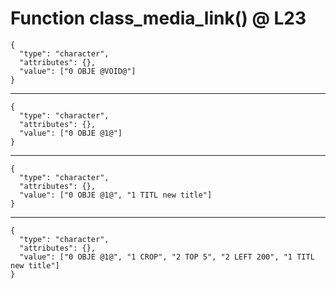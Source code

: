 # Function class_media_link() @ L23

    {
      "type": "character",
      "attributes": {},
      "value": ["0 OBJE @VOID@"]
    }

---

    {
      "type": "character",
      "attributes": {},
      "value": ["0 OBJE @1@"]
    }

---

    {
      "type": "character",
      "attributes": {},
      "value": ["0 OBJE @1@", "1 TITL new title"]
    }

---

    {
      "type": "character",
      "attributes": {},
      "value": ["0 OBJE @1@", "1 CROP", "2 TOP 5", "2 LEFT 200", "1 TITL new title"]
    }

